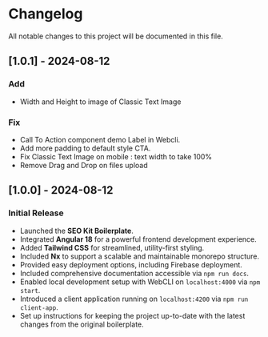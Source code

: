 # Changelog

All notable changes to this project will be documented in this file.

## [1.0.1] - 2024-08-12

### Add

- Width and Height to image of Classic Text Image

### Fix

- Call To Action component demo Label in Webcli.
- Add more padding to default style CTA.
- Fix Classic Text Image on mobile : text width to take 100%
- Remove Drag and Drop on files upload


## [1.0.0] - 2024-08-12

### Initial Release

- Launched the **SEO Kit Boilerplate**.
- Integrated **Angular 18** for a powerful frontend development experience.
- Added **Tailwind CSS** for streamlined, utility-first styling.
- Included **Nx** to support a scalable and maintainable monorepo structure.
- Provided easy deployment options, including Firebase deployment.
- Included comprehensive documentation accessible via `npm run docs`.
- Enabled local development setup with WebCLI on `localhost:4000` via `npm start`.
- Introduced a client application running on `localhost:4200` via `npm run client-app`.
- Set up instructions for keeping the project up-to-date with the latest changes from the original boilerplate.

